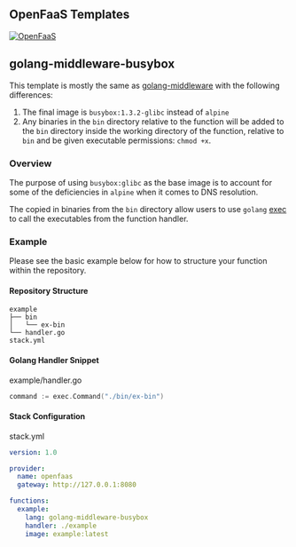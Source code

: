 OpenFaaS Templates
------------------

[![OpenFaaS](https://img.shields.io/badge/openfaas-cloud-blue.svg)](https://www.openfaas.com)

## golang-middleware-busybox

This template is mostly the same as [golang-middleware](https://github.com/openfaas/golang-http-template) with the following differences:

1. The final image is `busybox:1.3.2-glibc` instead of `alpine`
2. Any binaries in the `bin` directory relative to the function will be added to the `bin` directory inside 
the working directory of the function, relative to `bin` and be given executable permissions: `chmod +x`.

### Overview

The purpose of using `busybox:glibc` as the base image is to account for some of the 
deficiencies in `alpine` when it comes to DNS resolution.

The copied in binaries from the `bin` directory allow users to use 
`golang` [exec](https://golang.org/pkg/os/exec/) to call the executables from the function handler.

### Example
Please see the basic example below for how to structure your function within the repository.

#### Repository Structure

```
example
├── bin
│   └── ex-bin
└── handler.go
stack.yml
```

#### Golang Handler Snippet

example/handler.go
```go
command := exec.Command("./bin/ex-bin")
```

#### Stack Configuration

stack.yml
```yml
version: 1.0

provider:
  name: openfaas
  gateway: http://127.0.0.1:8080

functions:
  example:
    lang: golang-middleware-busybox
    handler: ./example
    image: example:latest
```